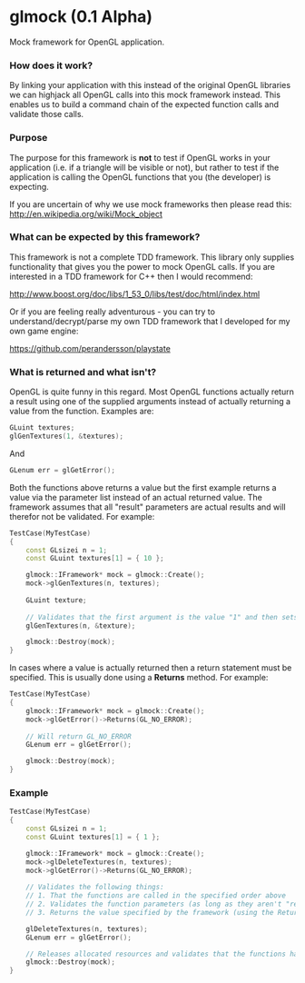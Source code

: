 glmock (0.1 Alpha)
======

Mock framework for OpenGL application.

### How does it work?

By linking your application with this instead of the original OpenGL libraries we can highjack all OpenGL calls into this mock framework instead. This enables us to build a command chain of the expected function calls and validate those calls.

### Purpose

The purpose for this framework is **not** to test if OpenGL works in your application (i.e. if a triangle will be visible or not), but rather to test if the application is calling the OpenGL functions that you (the developer) is expecting.

If you are uncertain of why we use mock frameworks then please read this: http://en.wikipedia.org/wiki/Mock_object

### What can be expected by this framework?

This framework is not a complete TDD framework. This library only supplies functionality that gives you the power to mock OpenGL calls. If you are interested in a TDD framework for C++ then I would recommend:

http://www.boost.org/doc/libs/1_53_0/libs/test/doc/html/index.html

Or if you are feeling really adventurous - you can try to understand/decrypt/parse my own TDD framework that I developed for my own game engine:

https://github.com/perandersson/playstate

### What is returned and what isn't? 

OpenGL is quite funny in this regard. Most OpenGL functions actually return a result using one of the supplied arguments instead of actually returning a value from the function. Examples are:

```cpp
GLuint textures;
glGenTextures(1, &textures);
```

And

```cpp
GLenum err = glGetError();
```

Both the functions above returns a value but the first example returns a value via the parameter list instead of an actual returned value. The framework assumes that all "result" parameters are actual results and will therefor not be validated. For example:

```cpp
TestCase(MyTestCase)
{
	const GLsizei n = 1;
	const GLuint textures[1] = { 10 };

	glmock::IFramework* mock = glmock::Create();
	mock->glGenTextures(n, textures);
	
	GLuint texture;
	
	// Validates that the first argument is the value "1" and then sets the texture field into 10 (as specified above)
	glGenTextures(n, &texture);

	glmock::Destroy(mock);
}
```

In cases where a value is actually returned then a return statement must be specified. This is usually done using a **Returns** method. For example:

```cpp
TestCase(MyTestCase)
{
	glmock::IFramework* mock = glmock::Create();
	mock->glGetError()->Returns(GL_NO_ERROR);
	
	// Will return GL_NO_ERROR
	GLenum err = glGetError();

	glmock::Destroy(mock);
}
```

### Example

```cpp
TestCase(MyTestCase)
{
	const GLsizei n = 1;
	const GLuint textures[1] = { 1 };

	glmock::IFramework* mock = glmock::Create();
	mock->glDeleteTextures(n, textures);
	mock->glGetError()->Returns(GL_NO_ERROR);
	
	// Validates the following things:
	// 1. That the functions are called in the specified order above
	// 2. Validates the function parameters (as long as they aren't "return" values)
	// 3. Returns the value specified by the framework (using the Returns method).

	glDeleteTextures(n, textures);
	GLenum err = glGetError();

	// Releases allocated resources and validates that the functions have been invoked correctly
	glmock::Destroy(mock);
}
```
